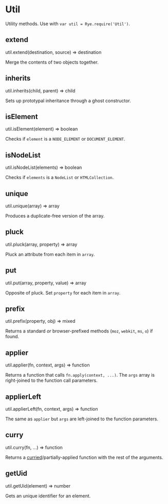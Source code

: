 Util
==================

Utility methods. Use with `var util = Rye.require('Util')`.

extend
------------------
<div class="api">util.extend(destination, source) <span>⇒ destination</span></div>

Merge the contents of two objects together.


inherits
------------------
<div class="api">util.inherits(child, parent) <span>⇒ child</span></div>

Sets up prototypal inheritance through a ghost constructor.


isElement
------------------
<div class="api">util.isElement(element) <span>⇒ boolean</span></div>

Checks if `element` is a `NODE_ELEMENT` or `DOCUMENT_ELEMENT`.


isNodeList
------------------
<div class="api">util.isNodeList(elements) <span>⇒ boolean</span></div>

Checks if `elements` is a `NodeList` or `HTMLCollection`.


unique
------------------
<div class="api">util.unique(array) <span>⇒ array</span></div>

Produces a duplicate-free version of the array.


pluck
------------------
<div class="api">util.pluck(array, property) <span>⇒ array</span></div>

Pluck an attribute from each item in `array`.


put
------------------
<div class="api">util.put(array, property, value) <span>⇒ array</span></div>

Opposite of pluck. Set `property` for each item in `array`.


prefix
------------------
<div class="api">util.prefix(property, obj) <span>⇒ mixed</span></div>

Returns a standard *or* browser-prefixed methods (`moz`, `webkit`, `ms`, `o`) if found.


applier
------------------
<div class="api">util.applier(fn, context, args) <span>⇒ function</span></div>

Returns a function that calls `fn.apply(context, ...)`. The `args` array is right-joined to the function call parameters.


applierLeft
------------------
<div class="api">util.applierLeft(fn, context, args) <span>⇒ function</span></div>

The same as `applier` but `args` are left-joined to the function parameters.


curry
------------------
<div class="api">util.curry(fn, ...) <span>⇒ function</span></div>

Returns a [curried](http://en.wikipedia.org/wiki/Currying)/partially-applied function with the rest of the arguments.


getUid
------------------
<div class="api">util.getUid(element) <span>⇒ number</span></div>

Gets an unique identifier for an element.
